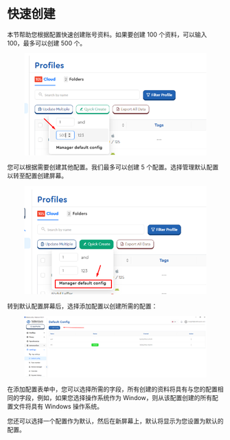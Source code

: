 # 快速创建

本节帮助您根据配置快速创建账号资料。如果要创建 100 个资料，可以输入 100，最多可以创建 500 个。

<figure><img src="../../.gitbook/assets/image (8) (1) (1) (1) (1).png" alt=""><figcaption></figcaption></figure>

您可以根据需要创建其他配置。我们最多可以创建 5 个配置。选择管理默认配置以转至配置创建屏幕。&#x20;

<figure><img src="../../.gitbook/assets/image (9) (1) (1) (1).png" alt=""><figcaption></figcaption></figure>

转到默认配置屏幕后，选择添加配置以创建所需的配置：&#x20;

<figure><img src="../../.gitbook/assets/image (10) (1) (1) (1).png" alt=""><figcaption></figcaption></figure>

在添加配置表单中，您可以选择所需的字段，所有创建的资料将具有与您的配置相同的字段，例如，如果您选择操作系统作为 Window，则从该配置创建的所有配置文件将具有 Windows 操作系统。

您还可以选择一个配置作为默认，然后在新屏幕上，默认将显示为您设置为默认的配置。
